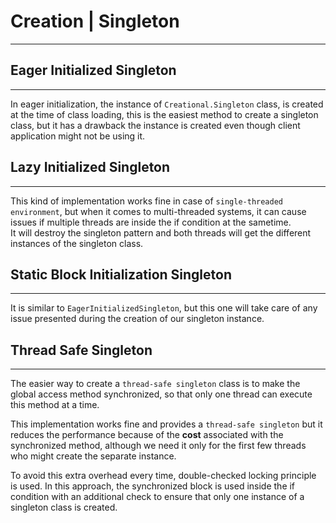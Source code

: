 # Creation | Singleton

---
## Eager Initialized Singleton

---
In eager initialization, the instance of `Creational.Singleton` class, is created at the time of class loading, 
this is the easiest method to create a singleton class, but it has a drawback the instance is created even though 
client application might not be using it.

## Lazy Initialized Singleton

---
This kind of implementation works fine in case of `single-threaded environment`, but when it comes to multi-threaded 
systems, it can cause issues if multiple threads are inside the if condition at the sametime.  
It will destroy  the singleton pattern and both threads will get the different instances of the singleton class.

## Static Block Initialization Singleton

---
It is similar to `EagerInitializedSingleton`, but this one will take care of any issue presented during the creation of 
our singleton instance.

## Thread Safe Singleton

---
The easier way to create a `thread-safe singleton` class is to make the global access method synchronized, so that only 
one thread can execute this method at a time.  

This implementation works fine and provides a `thread-safe singleton` but it reduces the performance because of the 
**cost** associated with the synchronized method, although we need it only for the first few threads who might create the 
separate instance.  

To avoid this extra overhead every time, double-checked locking principle is used. In this approach, the synchronized 
block is used inside the if condition with an additional check to ensure that only one instance of a singleton class 
is created.